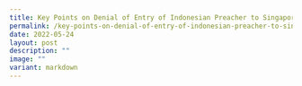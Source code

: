 ```yaml
---
title: Key Points on Denial of Entry of Indonesian Preacher to Singapore
permalink: /key-points-on-denial-of-entry-of-indonesian-preacher-to-singapore/
date: 2022-05-24
layout: post
description: ""
image: ""
variant: markdown
---
```

<p></p>